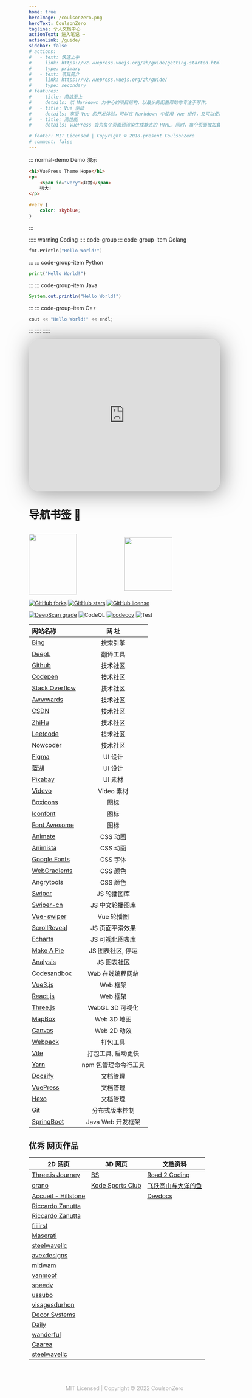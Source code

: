```yaml
---
home: true
heroImage: /coulsonzero.png
heroText: CoulsonZero
tagline: 个人文档中心
actionText: 进入笔记 →
actionLink: /guide/
sidebar: false
# actions:
#   - text: 快速上手
#     link: https://v2.vuepress.vuejs.org/zh/guide/getting-started.html
#     type: primary
#   - text: 项目简介
#     link: https://v2.vuepress.vuejs.org/zh/guide/
#     type: secondary
# features:
#   - title: 简洁至上
#     details: 以 Markdown 为中心的项目结构，以最少的配置帮助你专注于写作。
#   - title: Vue 驱动
#     details: 享受 Vue 的开发体验，可以在 Markdown 中使用 Vue 组件，又可以使用 Vue 来开发自定义主题。
#   - title: 高性能
#     details: VuePress 会为每个页面预渲染生成静态的 HTML，同时，每个页面被加载的时候，将作为 SPA 运行。

# footer: MIT Licensed | Copyright © 2018-present CoulsonZero
# comment: false
---
```


::: normal-demo Demo 演示

```html
<h1>VuePress Theme Hope</h1>
<p>
	<span id="very">非常</span>
	强大!
</p>
```

```css
#very {
	color: skyblue;
}
```

:::

::::: warning Coding
:::: code-group
::: code-group-item Golang

```go
fmt.Println("Hello World!")
```

:::
::: code-group-item Python

```python
print("Hello World!")
```

:::
::: code-group-item Java
```java
System.out.println("Hello World!")
```
:::
::: code-group-item C++
```cpp
cout << "Hello World!" << endl;
```
:::
::::
:::::




<iframe src="https://stackblitz.com/edit/react-ts-eyrm98?ctl=1&embed=1&file=index.tsx&hideNavigation=1&theme=dark" width="100%" height="400px" frameborder="0" style="border-radius:26px; box-shadow: 4px 4px 56px rgba(32,32,32,.5);"></iframe>

# 导航书签 🎉


![]()

<div style="display: flex; justify-content: center; align-items: center;" >
<img align="" height="160px" width="50%" src="https://github-readme-stats.vercel.app/api?username=coulsonzero&hide_title=true&hide_border=true&show_icons=true&include_all_commits=true&line_height=21&bg_color=0,2CD8D5,C5C1FF,FFBAC3&theme=graywhite&locale=cn" />

<img align="" height="140px" width="50%" src="https://github-readme-stats.vercel.app/api/top-langs/?username=coulsonzero&hide_title=true&hide_border=true&layout=compact&bg_color=0,D7FFFE,FFFEFF,e3eeff&theme=graywhite&locale=cn" />
</div>


[![GitHub forks](https://img.shields.io/github/forks/coulsonzero/docs)](https://github.com/coulsonzero/docs/network)
[![GitHub stars](https://img.shields.io/github/stars/coulsonzero/docs)](https://github.com/coulsonzero/docs/stargazers)
[![GitHub license](https://img.shields.io/github/license/coulsonzero/docs)](https://github.com/coulsonzero/docs/blob/master/LICENSE)

[![DeepScan grade](https://deepscan.io/api/teams/9792/projects/17760/branches/417299/badge/grade.svg)](https://deepscan.io/dashboard#view=project&tid=9792&pid=17760&bid=417299)
![CodeQL](https://github.com/miniapp-tool/mptool/actions/workflows/codeql-analysis.yml/badge.svg)
[![codecov](https://codecov.io/gh/miniapp-tool/mptool/branch/main/graph/badge.svg?token=TNYMbGlxQ9)](https://codecov.io/gh/miniapp-tool/mptool)
![Test](https://github.com/miniapp-tool/mptool/actions/workflows/test.yml/badge.svg)

| 网站名称         |        网 址         |
| :--------------- | :------------------: |
| [Bing]           |       搜索引擎       |
| [DeepL]          |       翻译工具       |
| [Github]         |       技术社区       |
| [Codepen]        |       技术社区       |
| [Stack Overflow] |       技术社区       |
| [Awwwards]       |       技术社区       |
| [CSDN]           |       技术社区       |
| [ZhiHu]          |       技术社区       |
| [Leetcode]       |       技术社区       |
| [Nowcoder]       |       技术社区       |
| [Figma]          |       UI 设计        |
| [蓝湖]           |       UI 设计        |
| [Pixabay]        |       UI 素材        |
| [Videvo]         |      Video 素材      |
| [Boxicons]       |         图标         |
| [Iconfont]       |         图标         |
| [Font Awesome]   |         图标         |
| [Animate]        |       CSS 动画       |
| [Animista]       |       CSS 动画       |
| [Google Fonts]   |       CSS 字体       |
| [WebGradients]   |       CSS 颜色       |
| [Angrytools]     |       CSS 颜色       |
| [Swiper]         |     JS 轮播图库      |
| [Swiper-cn]      |   JS 中文轮播图库    |
| [Vue-swiper]     |      Vue 轮播图      |
| [ScrollReveal]   |   JS 页面平滑效果    |
| [Echarts]        |   JS 可视化图表库    |
| [Make A Pie]     |  JS 图表社区, 停运   |
| [Analysis]       |     JS 图表社区      |
| [Codesandbox]    |   Web 在线编程网站   |
| [Vue3.js]        |       Web 框架       |
| [React.js]       |       Web 框架       |
| [Three.js]       |   WebGL 3D 可视化    |
| [MapBox]         |     Web 3D 地图      |
| [Canvas]         |     Web 2D 动效      |
| [Webpack]        |       打包工具       |
| [Vite]           |  打包工具, 启动更快  |
| [Yarn]           | npm 包管理命令行工具 |
| [Docsify]        |       文档管理       |
| [VuePress]       |       文档管理       |
| [Hexo]           |       文档管理       |
| [Git]            |    分布式版本控制    |
| [SpringBoot]     |  Java Web 开发框架   |

## 优秀 网页作品

| 2D 网页                                                     | 3D 网页            | 文档资料                                         |
| ----------------------------------------------------------- | ------------------ | ------------------------------------------------ |
| [Three.js Journey]                                          | [BS]               | [Road 2 Coding]                                  |
| [orano]                                                     | [Kode Sports Club] | [飞跃高山与大洋的鱼](https://docs.shanyuhai.top) |
| [Accueil - Hillstone]                                       |                    | [Devdocs](https://devdocs.io)                    |
| [Riccardo Zanutta](http://riccardozanutta.com)              |
| [Riccardo Zanutta](http://riccardozanutta.com/la-francesca) |
| [fiiiirst]                                                  |
| [Maserati]                                                  |
| [steelwavellc]                                              |
| [avexdesigns]                                               |
| [midwam](https://midwam.com/en)                             |
| [vanmoof](https://live.vanmoof.com)                         |
| [speedy](https://speedy.io)                                 |
| [ussubo](https://utsubo.co)                                 |
| [visagesdurhon](https://www.visagesdurhone.com)             |
| [Decor Systems](https://decorsystems.com.au)                |
| [Daily](https://daily.dev)                                  |
| [wanderful](https://wanderful.index.studio/en/live/)        |
| [Caarea](https://www.caarea.com/en/)                        |
| [steelwavellc]                                              |


<div style="text-align:center; color: rgba(0,0,0,.3); padding: 50px 0 30px 0; html.dark {color: rgb(201 201 170 / 32%)}">MIT Licensed | Copyright © 2022 CoulsonZero</div>

<!-- Links -->

[bing]: https://cn.bing.com
[github]: https://github.com
[codepen]: https://codepen.io/trending
[csdn]: https://www.csdn.net
[stack overflow]: https://stackoverflow.com
[zhihu]: https://www.zhihu.com/
[swiper]: https://swiperjs.com
[scrollreveal]: https://scrollrevealjs.org
[echarts]: https://echarts.apache.org
[make a pie]: https://www.makeapie.com
[mapbox]: https://www.mapbox.com
[boxicons]: https://boxicons.com
[iconfont]: https://www.iconfont.cn
[animate]: https://animate.style
[animista]: https://animista.net
[font awesome]: https://fontawesome.com
[webgradients]: https://webgradients.com
[docsify]: https://docsify.js.org
[vuepress]: https://v2.vuepress.vuejs.org/zh/
[figma]: https://www.figma.com
[deepl]: https://www.deepl.com/en/translator
[webpack]: https://webpack.js.org
[vite]: https://www.vitejs.net
[蓝湖]: https://lanhuapp.com
[three.js]: https://threejs.org
[vue3.js]: https://v3.cn.vuejs.org
[react.js]: https://reactjs.org
[leetcode]: https://leetcode-cn.com
[nowcoder]: https://www.nowcoder.com
[awwwards]: https://www.awwwards.com
[animate]: https://animate.style/
[animista]: https://animista.net
[google fonts]: http://googlefonts.cn/english
[swiper-cn]: https://github.surmon.me/vue-awesome-swiper/
[git]: https://git-scm.com
[docsearch]: https://docsearch.algolia.com
[yarn]: https://yarnpkg.com
[analysis]: http://analysis.datains.cn/finance-admin/#/chartLib/all
[codesandbox]: https://codesandbox.io
[canvas]: https://developer.mozilla.org/zh-CN/docs/Web/API/Canvas_API/Tutorial
[accueil - hillstone]: https://www.groupehillstone.com
[three.js journey]: https://threejs-journey.com
[bs]: https://bruno-simon.com
[road 2 coding]: https://www.r2coding.com/#/
[angrytools]: https://angrytools.com
[kode sports club]: https://kodeclubs.com
[maserati]: https://houseof.maserati.com
[fiiiirst]: https://fiiiirst.com
[steelwavellc]: https://www.steelwavellc.com
[avexdesigns]: https://avexdesigns.com/
[orano]: https://www.orano.group/experience/innovation/en
[springboot]: https://spring.io/projects/spring-boot#learn
[vue-swiper]: https://github.surmon.me/vue-awesome-swiperF
[pixabay]: https://pixabay.com
[videvo]: https://www.videvo.net
[hexo]: https://hexo.fluid-dev.com/docs/
